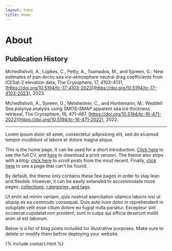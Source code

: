 ```yaml
---
layout: home
title: Home
---
```


# About

## Publication History
Mchedlishvili, A., Lüpkes, C., Petty, A., Tsamados, M., and Spreen, G.: New estimates of pan-Arctic sea ice–atmosphere neutral drag coefficients from ICESat-2 elevation data, The Cryosphere, 17, 4103–4131, [https://doi.org/10.5194/tc-17-4103-2023](https://doi.org/10.5194/tc-17-4103-2023), 2023. 

Mchedlishvili, A., Spreen, G., Melsheimer, C., and Huntemann, M.: Weddell Sea polynya analysis using SMOS–SMAP apparent sea ice thickness retrieval, The Cryosphere, 16, 471–487, [https://doi.org/10.5194/tc-16-471-2022](https://doi.org/10.5194/tc-16-471-2022), 2022.

---

Lorem ipsum dolor sit amet, consectetur adipisicing elit, sed do eiusmod tempor incididunt ut labore et dolore magna aliqua.

This is the home page. It can be used for a short introduction. [Click here](/cv) to see the full CV, and [here](/cv.pdf) to download a print version. The theme also ships with a blog: [click here](/posts) to scroll posts from the most recent. Finally, [click here](/404) to see a page that can't be found.

By default, the theme only contains these few pages in order to stay lean and flexible. However, it can be easily extended to accommodate more pages, [collections](https://jekyllrb.com/docs/collections/), [categories, and tags](https://jekyllrb.com/docs/posts/#tags-and-categories).

Ut enim ad minim veniam, quis nostrud exercitation ullamco laboris nisi ut aliquip ex ea commodo consequat. Duis aute irure dolor in reprehenderit in voluptate velit esse cillum dolore eu fugiat nulla pariatur. Excepteur sint occaecat cupidatat non proident, sunt in culpa qui officia deserunt mollit anim id est laborum.

Below is a list of blog posts included for illustrative purposes. Make sure to delete or modify them before deploying your website.

{% include contact.html %}
